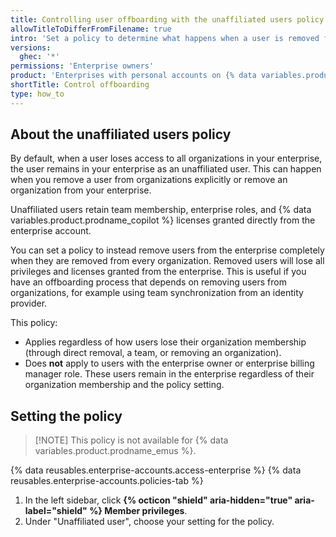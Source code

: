 ```yaml
---
title: Controlling user offboarding with the unaffiliated users policy
allowTitleToDifferFromFilename: true
intro: 'Set a policy to determine what happens when a user is removed from every organization in your enterprise.'
versions:
  ghec: '*'
permissions: 'Enterprise owners'
product: 'Enterprises with personal accounts on {% data variables.product.prodname_dotcom_the_website %}'
shortTitle: Control offboarding
type: how_to
---
```


## About the unaffiliated users policy

By default, when a user loses access to all organizations in your enterprise, the user remains in your enterprise as an unaffiliated user. This can happen when you remove a user from organizations explicitly or remove an organization from your enterprise.

Unaffiliated users retain team membership, enterprise roles, and {% data variables.product.prodname_copilot %} licenses granted directly from the enterprise account.

You can set a policy to instead remove users from the enterprise completely when they are removed from every organization. Removed users will lose all privileges and licenses granted from the enterprise. This is useful if you have an offboarding process that depends on removing users from organizations, for example using team synchronization from an identity provider.

This policy:

* Applies regardless of how users lose their organization membership (through direct removal, a team, or removing an organization).
* Does **not** apply to users with the enterprise owner or enterprise billing manager role. These users remain in the enterprise regardless of their organization membership and the policy setting.

## Setting the policy

>[!NOTE] This policy is not available for {% data variables.product.prodname_emus %}.

{% data reusables.enterprise-accounts.access-enterprise %}
{% data reusables.enterprise-accounts.policies-tab %}
1. In the left sidebar, click **{% octicon "shield" aria-hidden="true" aria-label="shield" %} Member privileges**.
1. Under "Unaffiliated user", choose your setting for the policy.
